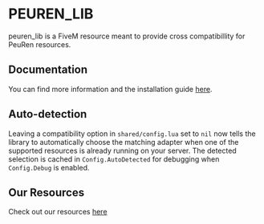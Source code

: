 # PEUREN_LIB
peuren_lib is a FiveM resource meant to provide cross compatibillity for PeuRen resources.

## Documentation
You can find more information and the installation guide [here](https://peuren-development.gitbook.io/peuren/peuren_lib/installation).

## Auto-detection
Leaving a compatibility option in `shared/config.lua` set to `nil` now tells the library to automatically choose the matching adapter when one of the supported resources is already running on your server. The detected selection is cached in `Config.AutoDetected` for debugging when `Config.Debug` is enabled.

## Our Resources
Check out our resources [here](https://peuren.dev)
